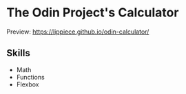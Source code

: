 # The Odin Project's Calculator
Preview: https://lippiece.github.io/odin-calculator/
## Skills
- Math
- Functions
- Flexbox

